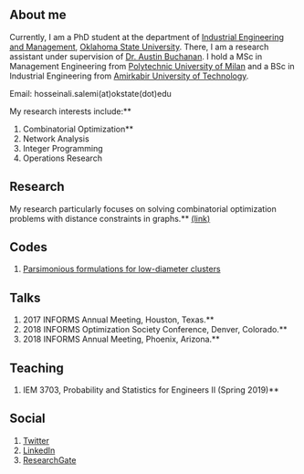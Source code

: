 ## About me 

Currently, I am a PhD student at the department of [Industrial Engineering and Management](https://iem.okstate.edu/), [Oklahoma State University](https://go.okstate.edu/). There, I am a research assistant under supervision of [Dr. Austin Buchanan](https://sites.google.com/site/austinlbuchanan/home). I hold a MSc in Management Engineering from [Polytechnic University of Milan](https://www.polimi.it/en/) and a BSc in Industrial Engineering from [Amirkabir University of Technology](http://aut.ac.ir/en/).

Email: hosseinali.salemi(at)okstate(dot)edu

My research interests include:** 
1. Combinatorial Optimization**
2. Network Analysis
3. Integer Programming
4. Operations Research

## Research
My research particularly focuses on solving combinatorial optimization problems with distance constraints in graphs.** [(link)](./Research.md)

## Codes
1. [Parsimonious formulations for low-diameter clusters](https://github.com/halisalemi/ParsimoniousKClub)

## Talks
1. 2017 INFORMS Annual Meeting, Houston, Texas.**
2. 2018 INFORMS Optimization Society Conference, Denver, Colorado.**
3. 2018 INFORMS Annual Meeting, Phoenix, Arizona.**

## Teaching
1. IEM 3703, Probability and Statistics for Engineers II (Spring 2019)**

## Social
1. [Twitter](https://twitter.com/HASalemi)
2. [LinkedIn](https://www.linkedin.com/in/hosseinali-salemi-a8762066/)
3. [ResearchGate](https://www.researchgate.net/profile/Hosseinali_Salemi)




